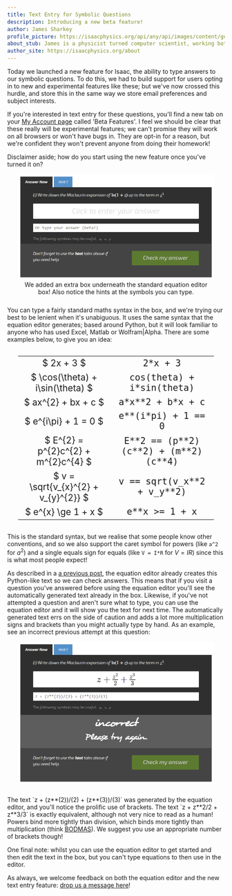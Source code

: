 ```yaml
---
title: Text Entry for Symbolic Questions
description: Introducing a new beta feature!
author: James Sharkey
profile_picture: https://isaacphysics.org/api/any/api/images/content/general_pages/about_us/photos/js.png
about_stub: James is a physicist turned computer scientist, working both on physics and computing for Isaac
author_site: https://isaacphysics.org/about
---
```

Today we launched a new feature for Isaac, the ability to type answers to our symbolic questions. To do this, we had to build support for users opting in to new and experimental features like these; but we've now crossed this hurdle, and store this in the same way we store email preferences and subject interests.

If you're interested in text entry for these questions, you'll find a new tab on your <a href="https://isaacphysics.org/account#betafeatures" target="_blank">My Account page</a> called 'Beta Features'. I feel we should be clear that these really will be experimental features; we can't promise they will work on all browsers or won't have bugs in. They are opt-in for a reason, but we're confident they won't prevent anyone from doing their homework!

Disclaimer aside; how do you start using the new feature once you've turned it on?

<figure style="text-align:center;margin:15px auto 25px auto;width:90%;">
    <img src="/images/eqn-text-entry/symbolic-question-after.png" alt="A symbolic question, showing the new text-entry box underneath.">
    <figcaption>We added an extra box underneath the standard equation editor box! Also notice the hints at the symbols you can type.</figcaption>
</figure>

You can type a fairly standard maths syntax in the box, and we're trying our best to be lenient when it's unabiguous. It uses the same syntax that the equation editor generates; based around Python, but it will look familiar to anyone who has used Excel, Matlab or Wolfram\|Alpha. There are some examples below, to give you an idea:

<table style="width: 90%; margin: 30px auto; font-size: 1.3rem;">
    <tr><td style="text-align: center;">$ 2x + 3 $</td><td style="font-family: monospace; text-align: center;">2*x + 3</td></tr>
    <tr><td style="text-align: center;">$ \cos(\theta) + i\sin(\theta) $</td><td style="font-family: monospace; text-align: center;">cos(theta) + i*sin(theta)</td></tr>
    <tr><td style="text-align: center;">$ ax^{2} + bx + c $</td><td style="font-family: monospace; text-align: center;">a*x**2 + b*x + c</td></tr>
    <tr><td style="text-align: center;">$ e^{i\pi} + 1 = 0 $</td><td style="font-family: monospace; text-align: center;">e**(i*pi) + 1 == 0</td></tr>
    <tr><td style="text-align: center;">$ E^{2} = p^{2}c^{2} + m^{2}c^{4} $</td><td style="font-family: monospace; text-align: center;">E**2 == (p**2)(c**2) + (m**2)(c**4)</td></tr>
    <tr><td style="text-align: center;">$ v = \sqrt{v_{x}^{2} + v_{y}^{2}} $</td><td style="font-family: monospace; text-align: center;">v == sqrt(v_x**2 + v_y**2)</td></tr>
    <tr><td style="text-align: center;">$ e^{x} \ge 1 + x $</td><td style="font-family: monospace; text-align: center;">e**x >= 1 + x</td></tr>
</table>

This is the standard syntax, but we realise that some people know other conventions, and so we also support the caret symbol for powers (like `a^2` for $a^{2}$) and a single equals sign for equals (like `V = I*R` for $V = IR$) since this is what most people expect!

As described in a <a href="/using-equation-editor-standalone.html" target="_blank">a previous post</a>, the equation editor already creates this Python-like text so we can check answers. This means that if you visit a question you've answered before using the equation editor you'll see the automatically generated text already in the box. Likewise, if you've not attempted a question and aren't sure what to type, you can use the equation editor and it will show you the text for next time. The automatically generated text errs on the side of caution and adds a lot more multiplication signs and brackets than you might actually type by hand. As an example, see an incorrect previous attempt at this question:

<figure style="text-align:center;margin:15px auto 25px auto;width:90%;">
    <img src="/images/eqn-text-entry/symbolic-question-sample-answer.png" alt="A symbolic question, showing the new text-entry box underneath with an incorrect answer in it.">
</figure>
The text `z + (z**(2))/(2) + (z**(3))/(3)` was generated by the equation editor, and you'll notice the prolific use of brackets. The text `z + z**2/2 + z**3/3` is exactly equivalent, although not very nice to read as a human! Powers bind more tightly than division, which binds more tightly than multiplication (think <a href="https://en.wikipedia.org/wiki/Order_of_operations#Mnemonics" target="_blank">BODMAS</a>). We suggest you use an appropriate number of brackets though!


One final note: whilst you can use the equation editor to get started and then edit the text in the box, but you can't type equations to then use in the editor.

As always, we welcome feedback on both the equation editor and the new text entry feature: <a href="https://isaacphysics.org/contact?subject=Beta%20Feature%20Feedback" target="_blank">drop us a message here</a>!
